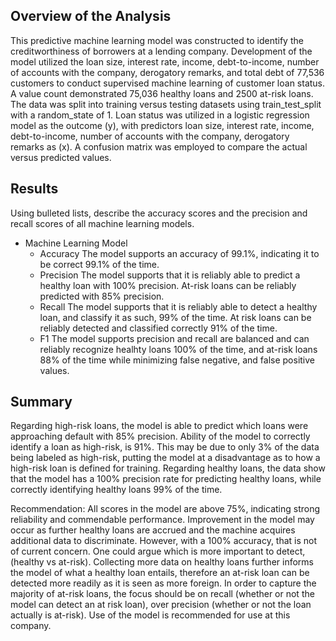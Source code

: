 ## Overview of the Analysis

This predictive machine learning model was constructed to identify the creditworthiness of borrowers at a lending company. Development of the model utilized the loan size, interest rate, income, debt-to-income, number of accounts with the company, derogatory remarks, and total debt of 77,536 customers to conduct supervised machine learning of customer loan status. A value count demonstrated 75,036 healthy loans and 2500 at-risk loans. The data was split into training versus testing datasets using train_test_split with a random_state of 1. Loan status was utilized in a logistic regression model as the outcome (y), with predictors loan size, interest rate, income, debt-to-income, number of accounts with the company, derogatory remarks as (x). A confusion matrix was employed to compare the actual versus predicted values.

## Results

Using bulleted lists, describe the accuracy scores and the precision and recall scores of all machine learning models.

* Machine Learning Model
    * Accuracy
      The model supports an accuracy of 99.1%, indicating it to be correct 99.1% of the time.
    * Precision
      The model supports that it is reliably able to predict a healthy loan with 100% precision. At-risk loans        can be reliably predicted with 85% precision.  
    * Recall
      The model supports that it is reliably able to detect a healthy loan, and classify it as such, 99% of the       time. At risk loans can be reliably detected and classified correctly 91% of the time.
    * F1
      The model supports precision and recall are balanced and can reliably recognize healhty loans 100% of the       time, and at-risk loans 88% of the time while minimizing false negative, and false positive values. 

## Summary

Regarding high-risk loans, the model is able to predict which loans were approaching default with 85% precision. Ability of the model to correctly identify a loan as high-risk, is 91%. This may be due to only 3% of the data being labeled as high-risk, putting the model at a disadvantage as to how a high-risk loan is defined for training. Regarding healthy loans, the data show that the model has a 100% precision rate for predicting healthy loans, while correctly identifying healthy loans 99% of the time.

Recommendation: All scores in the model are above 75%, indicating strong reliability and commendable performance. Improvement in the model may occur as further healthy loans are accrued and the machine acquires additional data to discriminate. However, with a 100% accuracy, that is not of current concern. One could argue which is more important to detect, (healthy vs at-risk). Collecting more data on healthy loans further informs the model of what a healthy loan entails, therefore an at-risk loan can be detected more readily as it is seen as more foreign. In order to capture the majority of at-risk loans, the focus should be on recall (whether or not the model can detect an at risk loan), over precision (whether or not the loan actually is at-risk). Use of the model is recommended for use at this company.
